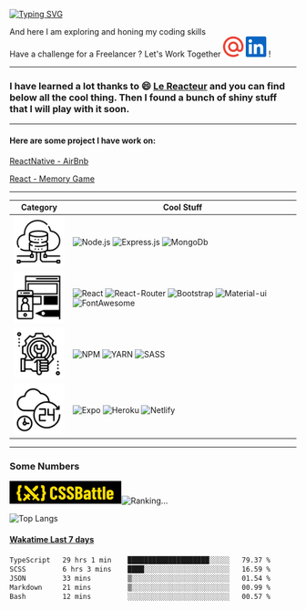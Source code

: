 <!-- ![Visitor](https://visitor-badge.laobi.icu/badge?page_id=JConan.JConan) -->

[![Typing SVG](https://readme-typing-svg.herokuapp.com?font=Goudy+Bookletter+1911&size=52&width=800&height=100&lines=Welcome+to+my+coding+lair;I+am+a+Software+Engineer;Lost+in+the+coding+matrix)](https://git.io/typing-svg)

And here I am exploring and honing my coding skills\
Have a challenge for a Freelancer ? Let's Work Together
[![email](assets/email.svg)](mailto:johan.chan@outlook.fr "sent me an email") [![linkedin](assets/linkedin.svg)](https://www.linkedin.com/in/johan-chan "Let's Go Networking") !

---

### I have learned a lot thanks to :smile: [Le Reacteur](https://www.lereacteur.io/) and you can find below all the cool thing. Then I found a bunch of shiny stuff that I will play with it soon.

---

#### Here are some project I have work on:

[ReactNative - AirBnb](https://github.com/JConan/react-native_airbnb)

[React - Memory Game](https://github.com/JConan/memory-game-challenge)

---

|                         Category                          | Cool Stuff                                                                                                                                                                                                                                                                                                                                                                                                                                                                                                                                                                             |
| :-------------------------------------------------------: | -------------------------------------------------------------------------------------------------------------------------------------------------------------------------------------------------------------------------------------------------------------------------------------------------------------------------------------------------------------------------------------------------------------------------------------------------------------------------------------------------------------------------------------------------------------------------------------- |
|       [![Backend](assets/backend.svg)](# "Backend")       | ![Node.js](https://img.shields.io/badge/Node.js-339933?style=for-the-badge&logo=nodedotjs&logoColor=white) ![Express.js](https://img.shields.io/badge/Express.js-000000?style=for-the-badge&logo=express&logoColor=white) ![MongoDb](https://img.shields.io/badge/MongoDB-4EA94B?style=for-the-badge&logo=mongodb&logoColor=white)                                                                                                                                                                                                                                                     |
|     [![Frontend](assets/frontend.svg)](# "Frontend")      | ![React](https://img.shields.io/badge/React-20232A?style=for-the-badge&logo=react&logoColor=61DAFB) ![React-Router](https://img.shields.io/badge/React_Router-CA4245?style=for-the-badge&logo=react-router&logoColor=white) ![Bootstrap](https://img.shields.io/badge/Bootstrap-563D7C?style=for-the-badge&logo=bootstrap&logoColor=white) ![Material-ui](https://img.shields.io/badge/Material--UI-0081CB?style=for-the-badge&logo=material-ui&logoColor=white) ![FontAwesome](https://img.shields.io/badge/Font_Awesome-339AF0?style=for-the-badge&logo=fontawesome&logoColor=white) |
|          [![Tools](assets/tools.svg)](# "Tools")          | ![NPM](https://img.shields.io/badge/npm-CB3837?style=for-the-badge&logo=npm&logoColor=white) ![YARN](https://img.shields.io/badge/Yarn-2C8EBB?style=for-the-badge&logo=yarn&logoColor=white) ![SASS](https://img.shields.io/badge/Sass-CC6699?style=for-the-badge&logo=sass&logoColor=white)                                                                                                                                                                                                                                                                                           |
| [![Services](assets/services.svg)](# "Service Providers") | ![Expo](https://img.shields.io/badge/Expo-1B1F23?style=for-the-badge&logo=expo&logoColor=white) ![Heroku](https://img.shields.io/badge/Heroku-430098?style=for-the-badge&logo=heroku&logoColor=white) ![Netlify](https://img.shields.io/badge/Netlify-00C7B7?style=for-the-badge&logo=netlify&logoColor=white)                                                                                                                                                                                                                                                                         |

---

### Some Numbers

[![CSSBattle](assets/cssbattle.dev.svg)](https://cssbattle.dev/player/jconan)![Ranking...](https://img.shields.io/badge/dynamic/json?cacheSeconds=3600&color=%23FFDF00&label=&prefix=rank%20&query=rank&suffix=th&url=https%3A%2F%2Fcssbattle.dev%2Fapi%2FgetRank%3FuserId%3D9Odzg51joBRjqyk0dLSW7aUVbqr2)

![Top Langs](https://github-readme-stats.vercel.app/api/top-langs/?username=JConan&layout=compact&theme=blue-green)

#### [Wakatime Last 7 days](https://wakatime.com/@JConan)
<!--START_SECTION:waka-->
```text
TypeScript   29 hrs 1 min    ████████████████████░░░░░   79.37 % 
SCSS         6 hrs 3 mins    ████░░░░░░░░░░░░░░░░░░░░░   16.59 % 
JSON         33 mins         ▒░░░░░░░░░░░░░░░░░░░░░░░░   01.54 % 
Markdown     21 mins         ▒░░░░░░░░░░░░░░░░░░░░░░░░   00.99 % 
Bash         12 mins         ░░░░░░░░░░░░░░░░░░░░░░░░░   00.57 % 
```
<!--END_SECTION:waka-->

